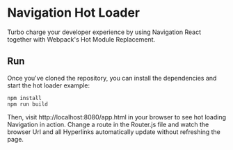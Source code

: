 # Navigation Hot Loader
Turbo charge your developer experience by using Navigation React together with Webpack's Hot Module Replacement.

## Run
Once you've cloned the repository, you can install the dependencies and start the hot loader example:

    npm install
    npm run build
	
Then, visit http://localhost:8080/app.html in your browser to see hot loading Navigation in action. Change a route in the Router.js file and watch the browser Url and all Hyperlinks automatically update without refreshing the page.